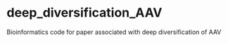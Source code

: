 # deep_diversification_AAV
Bioinformatics code for paper associated with deep diversification of AAV
